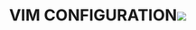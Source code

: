 <h1 align="center">VIM CONFIGURATION<img src="https://i.ibb.co/F3dgM7J/1022px-Vimlogo-svg.png"></h1>
